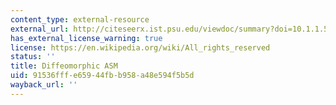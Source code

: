 ```yaml
---
content_type: external-resource
external_url: http://citeseerx.ist.psu.edu/viewdoc/summary?doi=10.1.1.59.1429
has_external_license_warning: true
license: https://en.wikipedia.org/wiki/All_rights_reserved
status: ''
title: Diffeomorphic ASM
uid: 91536fff-e659-44fb-b958-a48e594f5b5d
wayback_url: ''
---
```

